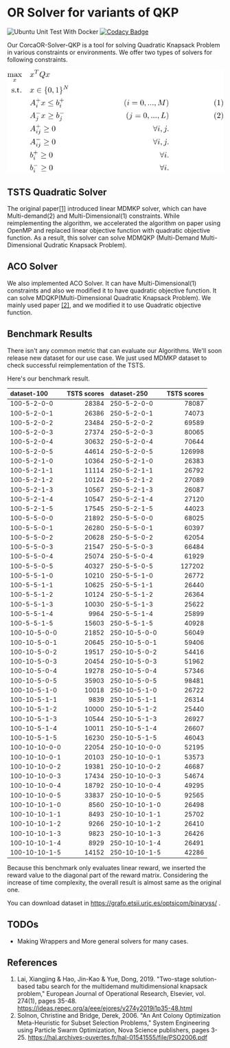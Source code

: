 # OR Solver for variants of QKP

![Ubuntu Unit Test With Docker](https://github.com/corca-ai/CorcaOR-Solver-QKP/workflows/Unit%20Test%20using%20docker/badge.svg)
[![Codacy Badge](https://app.codacy.com/project/badge/Grade/ad04fb509a0d4e18a0726c32dc18207f)](https://www.codacy.com?utm_source=github.com&amp;utm_medium=referral&amp;utm_content=corca-ai/CorcaOR-Solver-QKP&amp;utm_campaign=Badge_Grade)

Our CorcaOR-Solver-QKP is a tool for solving Quadratic Knapsack Problem in various constraints or environments. We offer two types of solvers for following constraints.

![Our Formulation](https://raw.githubusercontent.com/corca-ai/CorcaOR-Solver-QKP/develop/content/Formulation.svg)

## TSTS Quadratic Solver
The original paper[[1]](https://ideas.repec.org/a/eee/ejores/v274y2019i1p35-48.html) introduced linear MDMKP solver, which can have Multi-demand(2) and Multi-Dimensional(1) constraints. While reimplementing the algorithm, we accelerated the algorithm on paper using OpenMP and replaced linear objective function with quadratic objective function. As a result, this solver can solve MDMQKP (Multi-Demand Multi-Dimensional Qudratic Knapsack Problem).

## ACO Solver
We also implemented ACO Solver. It can have Multi-Dimensional(1) constraints and also we modified it to have quadratic objective function. It can solve MDQKP(Multi-Dimensional Quadratic Knapsack Problem). We mainly used paper [[2]](https://hal.archives-ouvertes.fr/hal-01541555/file/PSO2006.pdf), and we modified it to use Quadratic objective function.

## Benchmark Results

There isn't any common metric that can evaluate our Algorithms. We'll soon release new dataset for our use case. We just used MDMKP dataset to check successful reimplementation of the TSTS.

Here's our benchmark result.

| dataset-100 | TSTS scores | dataset-250 | TSTS scores |
| :--- | ---: | :--- | ---: |
| 100-5-2-0-0 | 28384 | 250-5-2-0-0 | 78087 |
| 100-5-2-0-1 | 26386 | 250-5-2-0-1 | 74073 |
| 100-5-2-0-2 | 23484 | 250-5-2-0-2 | 69589 |
| 100-5-2-0-3 | 27374 | 250-5-2-0-3 | 80065 |
| 100-5-2-0-4 | 30632 | 250-5-2-0-4 | 70644 |
| 100-5-2-0-5 | 44614 | 250-5-2-0-5 | 126998 |
| 100-5-2-1-0 | 10364 | 250-5-2-1-0 | 26383 |
| 100-5-2-1-1 | 11114 | 250-5-2-1-1 | 26792 |
| 100-5-2-1-2 | 10124 | 250-5-2-1-2 | 27089 |
| 100-5-2-1-3 | 10567 | 250-5-2-1-3 | 26087 |
| 100-5-2-1-4 | 10547 | 250-5-2-1-4 | 27120 |
| 100-5-2-1-5 | 17545 | 250-5-2-1-5 | 44023 |
| 100-5-5-0-0 | 21892 | 250-5-5-0-0 | 68025 |
| 100-5-5-0-1 | 26280 | 250-5-5-0-1 | 60397 |
| 100-5-5-0-2 | 20628 | 250-5-5-0-2 | 62054 |
| 100-5-5-0-3 | 21547 | 250-5-5-0-3 | 66484 |
| 100-5-5-0-4 | 25074 | 250-5-5-0-4 | 61929 |
| 100-5-5-0-5 | 40327 | 250-5-5-0-5 | 127202 |
| 100-5-5-1-0 | 10210 | 250-5-5-1-0 | 26772 |
| 100-5-5-1-1 | 10625 | 250-5-5-1-1 | 26440 |
| 100-5-5-1-2 | 10124 | 250-5-5-1-2 | 26364 |
| 100-5-5-1-3 | 10030 | 250-5-5-1-3 | 25622 |
| 100-5-5-1-4 | 9964 | 250-5-5-1-4 | 25899 |
| 100-5-5-1-5 | 15603 | 250-5-5-1-5 | 40928 |
| 100-10-5-0-0 | 21852 | 250-10-5-0-0 | 56049 |
| 100-10-5-0-1 | 20645 | 250-10-5-0-1 | 59406 |
| 100-10-5-0-2 | 19517 | 250-10-5-0-2 | 54416 |
| 100-10-5-0-3 | 20454 | 250-10-5-0-3 | 51962 |
| 100-10-5-0-4 | 19278 | 250-10-5-0-4 | 57346 |
| 100-10-5-0-5 | 35903 | 250-10-5-0-5 | 98481 |
| 100-10-5-1-0 | 10018 | 250-10-5-1-0 | 26722 |
| 100-10-5-1-1 | 9839 | 250-10-5-1-1 | 26314 |
| 100-10-5-1-2 | 10000 | 250-10-5-1-2 | 25440 |
| 100-10-5-1-3 | 10544 | 250-10-5-1-3 | 26927 |
| 100-10-5-1-4 | 10011 | 250-10-5-1-4 | 26607 |
| 100-10-5-1-5 | 16230 | 250-10-5-1-5 | 46043 |
| 100-10-10-0-0 | 22054 | 250-10-10-0-0 | 52195 |
| 100-10-10-0-1 | 20103 | 250-10-10-0-1 | 53573 |
| 100-10-10-0-2 | 19381 | 250-10-10-0-2 | 46687 |
| 100-10-10-0-3 | 17434 | 250-10-10-0-3 | 54674 |
| 100-10-10-0-4 | 18792 | 250-10-10-0-4 | 49295 |
| 100-10-10-0-5 | 33837 | 250-10-10-0-5 | 92565 |
| 100-10-10-1-0 | 8560 | 250-10-10-1-0 | 26498 |
| 100-10-10-1-1 | 8493 | 250-10-10-1-1 | 25702 |
| 100-10-10-1-2 | 9266 | 250-10-10-1-2 | 26410 |
| 100-10-10-1-3 | 9823 | 250-10-10-1-3 | 26426 |
| 100-10-10-1-4 | 8929 | 250-10-10-1-4 | 26491 |
| 100-10-10-1-5 | 14152 | 250-10-10-1-5 | 42286 |

Because this benchmark only evaluates linear reward, we inserted the reward value to the diagonal part of the reward matrix. Considering the increase of time complexity, the overall result is almost same as the original one.

You can download dataset in https://grafo.etsii.urjc.es/optsicom/binaryss/ .

## TODOs
- Making Wrappers and More general solvers for many cases.

## References

1. Lai, Xiangjing & Hao, Jin-Kao & Yue, Dong, 2019. "Two-stage solution-based tabu search for the multidemand multidimensional knapsack problem," European Journal of Operational Research, Elsevier, vol. 274(1), pages 35-48. <https://ideas.repec.org/a/eee/ejores/v274y2019i1p35-48.html>
2. Solnon, Christine and Bridge, Derek, 2006. "An Ant Colony Optimization Meta-Heuristic for Subset Selection Problems," System Engineering using Particle Swarm Optimization, Nova Science publishers, pages 3-25. <https://hal.archives-ouvertes.fr/hal-01541555/file/PSO2006.pdf>
